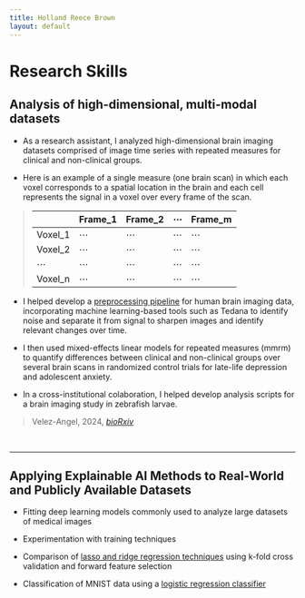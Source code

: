 ```yaml
---
title: Holland Reece Brown
layout: default
---
```



# Research Skills
## Analysis of high-dimensional, multi-modal datasets
- As a research assistant, I analyzed high-dimensional brain imaging datasets comprised of image time series with repeated measures for clinical and non-clinical groups.

- Here is an example of a single measure (one brain scan) in which each voxel corresponds to a spatial location in the brain and each cell represents the signal in a voxel over every frame of the scan.

> |          | Frame_1 | Frame_2 | ⋯   | Frame_m |
> |----------|--------|--------|-----|--------|
> | Voxel_1   |   ⋯    |   ⋯    | ⋯   |   ⋯    |
> | Voxel_2   |   ⋯    |   ⋯    | ⋯   |   ⋯    |
> | ⋯        |   ⋯    |   ⋯    | ⋯   |   ⋯    |
> | Voxel_n   |   ⋯    |   ⋯    |  ⋯   |   ⋯    |

- I helped develop a [preprocessing pipeline](https://github.com/holland-reece/SE-fMRI-Pipeline-magnitude-fieldmaps) for human brain imaging data, incorporating machine learning-based tools such as Tedana to identify noise and separate it from signal to sharpen images and identify relevant changes over time.

- I then used mixed-effects linear models for repeated measures (mmrm) to quantify differences between clinical and non-clinical groups over several brain scans in randomized control trials for late-life depression and adolescent anxiety.

- In a cross-institutional colaboration, I helped develop analysis scripts for a brain imaging study in zebrafish larvae.

> Velez-Angel, 2024, [*bioRxiv*](https://doi.org/10.1101/2025.02.07.637118)
<br>

---

## Applying Explainable AI Methods to Real-World and Publicly Available Datasets

- Fitting deep learning models commonly used to analyze large datasets of medical images

- Experimentation with training techniques

- Comparison of [lasso and ridge regression techniques](https://github.com/holland-reece/ridge-vs-lasso-reg) using k-fold cross validation and forward feature selection

- Classification of MNIST data using a [logistic regression classifier](https://github.com/holland-reece/logreg-classifier-MNIST-demo)